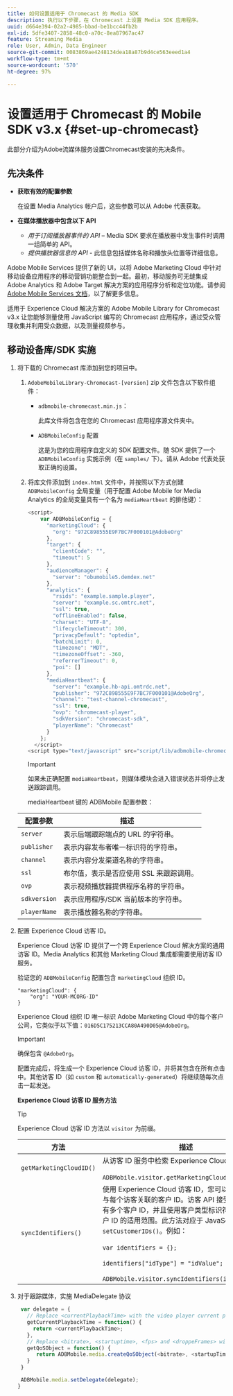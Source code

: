 ```yaml
---
title: 如何设置适用于 Chromecast 的 Media SDK
description: 执行以下步骤，在 Chromecast 上设置 Media SDK 应用程序。
uuid: d664e394-02a2-4985-bbad-be1bcc44fb2b
exl-id: 5dfe3407-2858-48c0-a70c-8ea87967ac47
feature: Streaming Media
role: User, Admin, Data Engineer
source-git-commit: 0083869ae4248134dea18a87b9d4ce563eeed1a4
workflow-type: tm+mt
source-wordcount: '570'
ht-degree: 97%

---
```


# 设置适用于 Chromecast 的 Mobile SDK v3.x {#set-up-chromecast}

此部分介绍为Adobe流媒体服务设置Chromecast安装的先决条件。

## 先决条件

* **获取有效的配置参数**

  在设置 Media Analytics 帐户后，这些参数可以从 Adobe 代表获取。
* **在媒体播放器中包含以下 API**

   * *用于订阅播放器事件的 API* – Media SDK 要求在播放器中发生事件时调用一组简单的 API。
   * *提供播放器信息的 API* - 此信息包括媒体名称和播放头位置等详细信息。

Adobe Mobile Services 提供了新的 UI，以将 Adobe Marketing Cloud 中针对移动设备应用程序的移动营销功能整合到一起。最初，移动服务可无缝集成 Adobe Analytics 和 Adobe Target 解决方案的应用程序分析和定位功能。请参阅 [Adobe Mobile Services 文档](https://experienceleague.adobe.com/docs/mobile-services/using/home.html?lang=zh-Hans)，以了解更多信息。

适用于 Experience Cloud 解决方案的 Adobe Mobile Library for Chromecast v3.x 让您能够测量使用 JavaScript 编写的 Chromecast 应用程序，通过受众管理收集并利用受众数据，以及测量视频参与。

## 移动设备库/SDK 实施

1. 将下载的 Chromecast 库添加到您的项目中。

   1. `AdobeMobileLibrary-Chromecast-[version]` zip 文件包含以下软件组件：

      * `adbmobile-chromecast.min.js`：

        此库文件将包含在您的 Chromecast 应用程序源文件夹中。

      * `ADBMobileConfig` 配置

        这是为您的应用程序自定义的 SDK 配置文件。随 SDK 提供了一个 `ADBMobileConfig` 实施示例（在 `samples/` 下）。请从 Adobe 代表处获取正确的设置。

   1. 将库文件添加到 `index.html` 文件中，并按照以下方式创建 `ADBMobileConfig` 全局变量（用于配置 Adobe Mobile for Media Analytics 的全局变量具有一个名为 `mediaHeartbeat` 的排他键）：

      ```js
      <script>
          var ADBMobileConfig = {
            "marketingCloud": {
              "org": "972C898555E9F7BC7F000101@AdobeOrg"
            },
            "target": {
              "clientCode": "",
              "timeout": 5
            },
            "audienceManager": {
              "server": "obumobile5.demdex.net"
            },
            "analytics": {
              "rsids": "example.sample.player",
              "server": "example.sc.omtrc.net",
              "ssl": true,
              "offlineEnabled": false,
              "charset": "UTF-8",
              "lifecycleTimeout": 300,
              "privacyDefault": "optedin",
              "batchLimit": 0,
              "timezone": "MDT",
              "timezoneOffset": -360,
              "referrerTimeout": 0,
              "poi": []
            },
            "mediaHeartbeat": {
              "server": "example.hb-api.omtrdc.net",
              "publisher": "972C898555E9F7BC7F000101@AdobeOrg",
              "channel": "test-channel-chromecast",
              "ssl": true,
              "ovp": "chromecast-player",
              "sdkVersion": "chromecast-sdk",
              "playerName": "Chromecast"
            }
          };
        </script>
      <script type="text/javascript" src="script/lib/adbmobile-chromecast.min.js"></script>
      ```

      >[!IMPORTANT]
      >
      >如果未正确配置 `mediaHeartbeat`，则媒体模块会进入错误状态并将停止发送跟踪调用。

      mediaHeartbeat 键的 ADBMobile 配置参数：

   | 配置参数 | 描述     |
   | --- | --- |
   | `server` | 表示后端跟踪端点的 URL 的字符串。 |
   | `publisher` | 表示内容发布者唯一标识符的字符串。 |
   | `channel` | 表示内容分发渠道名称的字符串。 |
   | `ssl` | 布尔值，表示是否应使用 SSL 来跟踪调用。 |
   | `ovp` | 表示视频播放器提供程序名称的字符串。 |
   | `sdkversion` | 表示应用程序/SDK 当前版本的字符串。 |
   | `playerName` | 表示播放器名称的字符串。 |


1. 配置 Experience Cloud 访客 ID。

   Experience Cloud 访客 ID 提供了一个跨 Experience Cloud 解决方案的通用访客 ID。Media Analytics 和其他 Marketing Cloud 集成都需要使用访客 ID 服务。

   验证您的 `ADBMobileConfig` 配置包含 `marketingCloud` 组织 ID。

   ```
   "marketingCloud": {
       "org": "YOUR-MCORG-ID"
   }
   ```

   Experience Cloud 组织 ID 唯一标识 Adobe Marketing Cloud 中的每个客户公司，它类似于以下值：`016D5C175213CCA80A490D05@AdobeOrg`。

   >[!IMPORTANT]
   >
   >确保包含 `@AdobeOrg`。

   配置完成后，将生成一个 Experience Cloud 访客 ID，并将其包含在所有点击中。其他访客 ID（如 `custom` 和 `automatically-generated`）将继续随每次点击一起发送。

   **Experience Cloud 访客 ID 服务方法**

   >[!TIP]
   >
   >Experience Cloud 访客 ID 方法以 `visitor` 为前缀。

   | 方法 | 描述 |
   | --- | --- |
   | `getMarketingCloudID()` | 从访客 ID 服务中检索 Experience Cloud 访客 ID。<br/><br/>`ADBMobile.visitor.getMarketingCloudID();` |
   | `syncIdentifiers()` | 使用 Experience Cloud 访客 ID，您可以设置其他可与每个访客关联的客户 ID。访客 API 接受同一访客具有多个客户 ID，并且使用客户类型标识符区分不同客户 ID 的适用范围。此方法对应于 JavaScript 库中的 `setCustomerIDs()`。例如：<br/><br/>`var identifiers = {};`<br/><br/>`identifiers["idType"] = "idValue";`<br/><br/>`ADBMobile.visitor.syncIdentifiers(identifiers);` |

1. 对于跟踪媒体，实施 MediaDelegate 协议

   ```js
    var delegate = {
      // Replace <currentPlaybackTime> with the video player current playback time
      getCurrentPlaybackTime = function() {
        return <currentPlaybackTime>;
      },
      // Replace <bitrate>, <startuptime>, <fps> and <droppeFrames> with the current playback QoS values.
      getQoSObject = function() {
         return ADBMobile.media.createQoSObject(<bitrate>, <startupTime>, <fps>, <droppedFrames>);
      }
    }
   
    ADBMobile.media.setDelegate(delegate);
   }
   ```

<!--   **Postbacks -** For more information about configuring postbacks, see [Configure Postbacks.](https://experienceleague.adobe.com/docs/mobile-services/using/manage-app-settings-ug/configuring-app/signals.html?lang=zh-Hans) -->
